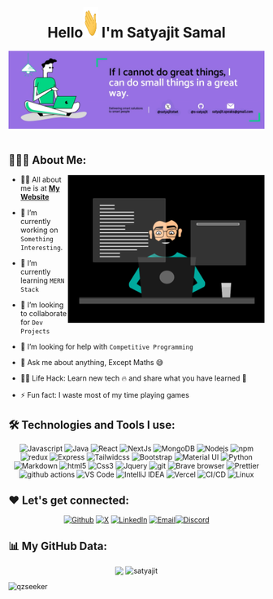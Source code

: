 <h1 align="center">Hello<img src="https://raw.githubusercontent.com/ABSphreak/ABSphreak/master/gifs/Hi.gif" width="30px" height="60px"> I'm Satyajit Samal</h1>

<div align="center">
  <img src ="./banner.png" />
  
</div>

 <br/>

## 👨🏻‍💻 About Me:

<img  src="./thoughtworks-gif_dribbble.gif" height="290px" align="right" />

- 🙋‍♂️ All about me is at **[My Website](https://satyajit-samal.vercel.app/)**

- 🔭 I’m currently working on `Something Interesting`.

- 🌱 I’m currently learning `MERN Stack`

- 👯 I’m looking to collaborate for `Dev Projects`

- 🤔 I’m looking for help with `Competitive Programming`

- 💬 Ask me about anything, Except Maths :sweat_smile:

- 👨‍💻 Life Hack: Learn new tech :fire: and share what you have learned :tada:

- ⚡ Fun fact: I waste most of my time playing games


## 🛠️ Technologies and Tools I use:

<p align="center">
<img alt="Javascript" src="https://img.shields.io/badge/JavaScript-323330?style=for-the-badge&logo=javascript&logoColor=F7DF1E"  height="25px"/>
<img alt="Java" src="https://img.shields.io/badge/Java-007396?style=for-the-badge&logo=java&logoColor=white" height="25px"/>
<img alt="React" src="https://img.shields.io/badge/React-20232A?style=for-the-badge&logo=react&logoColor=61DAFB" height="25px"/>
<img alt="NextJs" src="https://img.shields.io/badge/Next-black?style=for-the-badge&logo=next.js&logoColor=white" height="25px"/>
<img alt="MongoDB" src="https://img.shields.io/badge/-MongoDB-13aa52?style=flat-square&logo=mongodb&logoColor=white"  height="25px"/>
<img alt="Nodejs" src="https://img.shields.io/badge/-Nodejs-43853d?style=flat-square&logo=Node.js&logoColor=white"  height="25px"/>
<img alt="npm" src="https://img.shields.io/badge/NPM-%23000000.svg?style=for-the-badge&logo=npm&logoColor=white" height="25px"/>
<img alt="redux" src="https://img.shields.io/badge/-Redux-764ABC?style=flat-square&logo=redux&logoColor=white" height="25px"/>
 <img alt="Express" src="https://img.shields.io/badge/express.js-%23404d59.svg?style=for-the-badge&logo=express&logoColor=%2361DAFB" height="25px"/>
<img alt="Tailwidcss" src="https://img.shields.io/badge/Tailwind_CSS-38B2AC?style=for-the-badge&logo=tailwind-css&logoColor=white" height="25px"/>
<img alt="Bootstrap" src="https://img.shields.io/badge/Bootstrap-563D7C?style=for-the-badge&logo=bootstrap&logoColor=white" height="25px"/>
<img alt="Material UI" src="https://img.shields.io/badge/Material--UI-0081CB?style=for-the-badge&logo=material-ui&logoColor=white" height="25px"/>
<img alt="Python" src="https://img.shields.io/badge/Python-14354C?style=for-the-badge&logo=python&logoColor=white" height="25px"/>
<img alt="Markdown" src="https://img.shields.io/badge/Markdown-000000?style=for-the-badge&logo=markdown&logoColor=white"  height="25px"/>
<img alt="html5" src="https://img.shields.io/badge/HTML5-E34F26?style=for-the-badge&logo=html5&logoColor=white" height="25px"/>
<img alt="Css3" src="https://img.shields.io/badge/CSS3-1572B6?style=for-the-badge&logo=css3&logoColor=white" height="25px"/>
<img alt="Jquery" src="https://img.shields.io/badge/jquery-%230769AD.svg?style=for-the-badge&logo=jquery&logoColor=white" height="25px"/>
<img alt="git" src="https://img.shields.io/badge/-Git-F05032?style=flat-square&logo=git&logoColor=white" height="25px"/>
<img alt="Brave browser" src="https://img.shields.io/badge/-Brave_Browser-FB542B?style=flat-square&logo=brave&logoColor=white" height="25px"/>
<img alt="Prettier" src="https://img.shields.io/badge/-Prettier-F7B93E?style=flat-square&logo=prettier&logoColor=white" height="25px"/>
<img alt="github actions" src="https://img.shields.io/badge/-Github_Actions-2088FF?style=flat-square&logo=github-actions&logoColor=white" height="25px"/>
<img alt="VS Code" src="https://img.shields.io/badge/VS%20Code-0078d7?style=for-the-badge&logo=visual-studio-code&logoColor=white" height="25px"/>
<img alt="IntelliJ IDEA" src="https://img.shields.io/badge/IntelliJ%20IDEA-000000?style=for-the-badge&logo=intellij-idea&logoColor=white" height="25px"/>
<img alt="Vercel" src="https://img.shields.io/badge/Vercel-000000?style=for-the-badge&logo=vercel&logoColor=white" height="25px"/>
<img alt="CI/CD" src="https://img.shields.io/badge/CI%2FCD-0078d7?style=for-the-badge&logo=ci-cd&logoColor=white" height="25px"/>
<img alt="Linux" src="https://img.shields.io/badge/Linux-FCC624?style=for-the-badge&logo=linux&logoColor=black" height="25px"/>


## ❤️ Let's get connected:

<p align="center"><a href="https://satyajit-samal.vercel.app/" target="_blank"><img alt="Github" src="https://img.shields.io/badge/Satyajit.tech-9146FF.svg?&style=for-the-badge&logo=appveyor&logoColor=white" height="30px" /></a> <a href="https://x.com/satyajitstwt"><img alt="X" src="https://img.shields.io/badge/-@satyajitstwt-black?style=flat-square&logo=X" height="30px"></a>
<a href="https://www.linkedin.com/in/satyajitsamal/"><img alt="LinkedIn" src="https://img.shields.io/badge/LinkedIn-Satyajit%20Samal-blue?style=flat-square&logo=linkedin" height="30px"></a> <a href="mailto:satyajitsamal.workmail@gmail.com" target="_blank"><img alt="Email" src="https://img.shields.io/badge/Email-satyajitsamal.workmail@gmail.com-white?style=flat-square&logo=gmail"  height="30px"/></a><a href="https://discord.com/users/satyajit_samal" target="_blank"><img alt="Discord" src="https://img.shields.io/badge/Discord-satyajit__samal-blurple?style=flat-square&logo=discord"  height="30px"/></a>
</p>


## 📊 My GitHub Data:

<div align="center">
  <img align="center" src="https://github-readme-stats.anuraghazra1.vercel.app/api?username=s-satyajit&show_icons=true&theme=dracula" />
  <img align="center" src="https://github-readme-streak-stats.herokuapp.com/?user=s-satyajit&theme=dracula" alt="satyajit" />
</div>

<p align="left"> <img src="https://komarev.com/ghpvc/?username=s-satyajit&label=Profile%20views&color=0e75b6&style=flat" alt="qzseeker" /> </p>